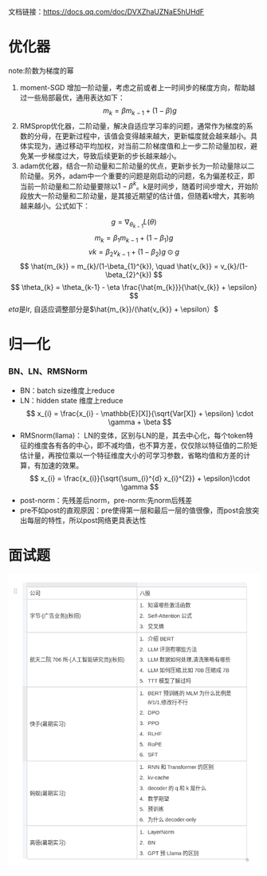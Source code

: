 文档链接：https://docs.qq.com/doc/DVXZhaUZNaE5hUHdF
# 优化器
note:阶数为梯度的幂 
1. moment-SGD
增加一阶动量，考虑之前或者上一时间步的梯度方向，帮助越过一些局部最优，通用表达如下：
$$
m_{k} = \beta m_{k-1} + (1 - \beta)g
$$
3. RMSprop优化器，二阶动量，解决自适应学习率的问题，通常作为梯度的系数的分母，在更新过程中，该值会变得越来越大，更新幅度就会越来越小。具体实现为，通过移动平均加权，对当前二阶梯度值和上一步二阶动量加权，避免某一步梯度过大，导致后续更新的步长越来越小。
4. adam优化器，结合一阶动量和二阶动量的优点，更新步长为一阶动量除以二阶动量。另外，adam中一个重要的问题是刚启动的问题，名为偏差校正，即当前一阶动量和二阶动量要除以$1-\beta^{k}$。k是时间步，随着时间步增大，开始阶段放大一阶动量和二阶动量，是其接近期望的估计值，但随着k增大，其影响越来越小。公式如下：

$$
g = \nabla_{\theta_{k-1}}L(\theta)
$$
$$
m_{k} = \beta_{1} m_{k-1} + (1 - \beta_{1})g
$$
$$
v{k} = \beta_{2} v_{k-1} + (1 - \beta_{2})g \odot g 
$$
$$
\hat{m_{k}} = m_{k}/(1-\beta_{1}^{k}), \quad \hat{v_{k}} = v_{k}/(1-\beta_{2}^{k})
$$
$$
\theta_{k} = \theta_{k-1} - \eta \frac{\hat{m_{k}}}{\hat{v_{k}} + \epsilon}
$$
$eta$是lr, 自适应调整部分是$\hat{m_{k}}/(\hat{v_{k}} + \epsilon）$
# 归一化
### BN、LN、RMSNorm
- BN：batch size维度上reduce
- LN：hidden state 维度上reduce
 $$
 x_{i} = \frac{x_{i} - \mathbb{E}[X]}{\sqrt{Var[X]} + \epsilon} \cdot \gamma + \beta
 $$  
- RMSnorm(llama)：
LN的变体，区别与LN的是，其去中心化，每个token特征的维度各有各的中心，即不减均值，也不算方差，仅仅除以特征值的二阶矩估计量，再按位乘以一个特征维度大小的可学习参数，省略均值和方差的计算，有加速的效果。
 $$
 x_{i} = \frac{x_{i}}{\sqrt{\sum_{i}^{d} x_{i}^{2}} + \epsilon}\cdot \gamma
 $$  
- post-norm：先残差后norm，pre-norm:先norm后残差
- pre不如post的直观原因：pre使得第一层和最后一层的值很像，而post会放突出每层的特性，所以post网络更具表达性
  
# 面试题
![面试题-Li](./algo_img/interview.png) 
